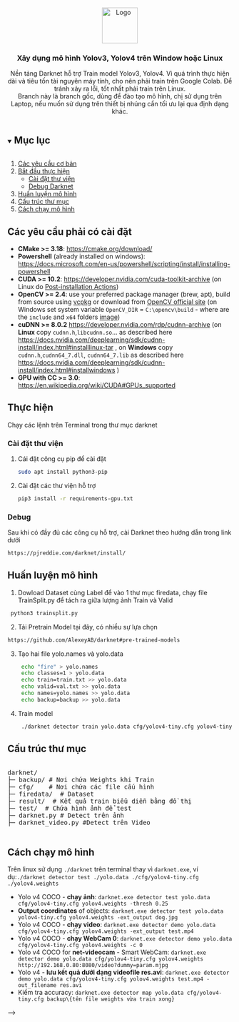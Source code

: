 
<!-- PROJECT LOGO -->
<br />
<p align="center">
  <a href="https://github.com/haanhvu010799/Code-KLTN">
    <img src="https://tuoitre.uit.edu.vn/wp-content/uploads/2015/07/logo-uit.png" alt="Logo" width="80" height="80">
  </a>

  <h3 align="center">Xây dụng mô hình Yolov3, Yolov4 trên Window hoặc Linux</h3>

  <p align="center">
    Nền tảng Darknet hỗ trợ Train model Yolov3, Yolov4. Vì quá trình thực hiện dài và tiêu tốn tài nguyên máy tính, cho nên phải train trên Google Colab. Để tránh xảy ra lỗi, tốt nhất phải train trên Linux. 
    <br />
    Branch này là branch gốc, dùng để đào tạo mô hình, chị sử dụng trên Laptop, nếu muốn sử dụng trên thiết bị nhúng cần tối ưu lại qua định dạng khác.
  </p>
</p>



<!-- TABLE OF CONTENTS -->
<details open="open">
  <summary><h2 style="display: inline-block">Mục lục</h2></summary>
  <ol>
    <li>
      <a href="#about-the-project">Các yêu cầu cơ bản</a>
      <ul>
        <!-- <li><a href="#built-with">Phần mềm, công cụ cần có</a></li>
        <li> -->
      </ul>
    </li>
    <li>
      <a href="#getting-started">Bắt đầu thực hiện</a>
      <ul>
        <li><a href="#installation">Cài đặt thư viện</a></li>
        <li><a href="#prerequisites">Debug Darknet</a></li>
      </ul>
    </li>
    <li><a href="#usage">Huấn luyện mô hình</a></li>
    <li><a href="#roadmap">Cấu trúc thư mục</a></li>
    <li><a href="#contributing">Cách chạy mô hình</a></li>
    <!-- <li><a href="#license">License</a></li>
    <li><a href="#contact">Contact</a></li>
    <li><a href="#acknowledgements">Acknowledgements</a></li> -->
  </ol>
</details>



<!-- ABOUT THE PROJECT -->
## Các yêu cầu phải có cài đặt
- **CMake >= 3.18**: https://cmake.org/download/
- **Powershell** (already installed on windows): https://docs.microsoft.com/en-us/powershell/scripting/install/installing-powershell
- **CUDA >= 10.2**: https://developer.nvidia.com/cuda-toolkit-archive (on Linux do [Post-installation Actions](https://docs.nvidia.com/cuda/cuda-installation-guide-linux/index.html#post-installation-actions))
- **OpenCV >= 2.4**: use your preferred package manager (brew, apt), build from source using [vcpkg](https://github.com/Microsoft/vcpkg) or download from [OpenCV official site](https://opencv.org/releases.html) (on Windows set system variable `OpenCV_DIR` = `C:\opencv\build` - where are the `include` and `x64` folders [image](https://user-images.githubusercontent.com/4096485/53249516-5130f480-36c9-11e9-8238-a6e82e48c6f2.png))
- **cuDNN >= 8.0.2** https://developer.nvidia.com/rdp/cudnn-archive (on **Linux** copy `cudnn.h`,`libcudnn.so`... as described here https://docs.nvidia.com/deeplearning/sdk/cudnn-install/index.html#installlinux-tar , on **Windows** copy `cudnn.h`,`cudnn64_7.dll`, `cudnn64_7.lib` as described here https://docs.nvidia.com/deeplearning/sdk/cudnn-install/index.html#installwindows )
- **GPU with CC >= 3.0**: https://en.wikipedia.org/wiki/CUDA#GPUs_supported
<!-- GETTING STARTED -->
## Thực hiện

Chạy các lệnh trên Terminal trong thư mục darknet 
### Cài đặt thư viện

1. Cái đặt công cụ pip để cài đặt
   ```sh
   sudo apt install python3-pip
   ```
2. Cài đặt các thư viện hỗ trợ
   ```sh
   pip3 install -r requirements-gpu.txt
   ```


### Debug
Sau khi có đầy đủ các công cụ hỗ trợ, cài Darknet theo hướng dẫn trong link dưới
  ```sh
  https://pjreddie.com/darknet/install/
  ```

## Huấn luyện mô hình
1. Dowload Dataset cùng Label để vào 1 thư mục firedata, chạy file TrainSplit.py để tách ra giữa lượng ảnh Train và Valid
  ```sh
   python3 trainsplit.py
   ```
2. Tải Pretrain Model tại đây, có nhiều sự lựa chọn
  ```sh
  https://github.com/AlexeyAB/darknet#pre-trained-models
  ```
3. Tạo hai file yolo.names và yolo.data
   ```sh
    echo "fire" > yolo.names
    echo classes=1 > yolo.data
    echo train=train.txt >> yolo.data
    echo valid=val.txt >> yolo.data
    echo names=yolo.names >> yolo.data
    echo backup=backup >> yolo.data
   ```
4. Train model
   ```sh
    ./darknet detector train yolo.data cfg/yolov4-tiny.cfg yolov4-tiny.conv.29 -dont_show 
   ```  
<!-- ROADMAP -->
## Cấu trúc thư mục
<pre>
<span></span>
darknet/
├─ backup/ # Nơi chứa Weights khi Train
├─ cfg/    # Nơi chứa các file cấu hình
├─ firedata/  # Dataset
├─ result/  # Kết quả train biểu diễn bằng đồ thị
├─ test/  # Chứa hình ảnh để test
├─ darknet.py # Detect trên ảnh
├─ darknet_video.py #Detect trên Video
    <!-- official/
   ├─ orbit/
   ├─ research/
   └── ... -->
</pre>


<!-- CONTRIBUTING -->
## Cách chạy mô hình
Trên linux sử dụng  `./darknet` trên terminal thay vì `darknet.exe`, ví dụ:`./darknet detector test ./yolo.data ./cfg/yolov4-tiny.cfg ./yolov4.weights`

- Yolo v4 COCO - **chạy ảnh**: `darknet.exe detector test yolo.data cfg/yolov4-tiny.cfg yolov4.weights -thresh 0.25`
- **Output coordinates** of objects: `darknet.exe detector test yolo.data yolov4-tiny.cfg yolov4.weights -ext_output dog.jpg`
- Yolo v4 COCO - **chạy video**: `darknet.exe detector demo yolo.data cfg/yolov4-tiny.cfg yolov4.weights -ext_output test.mp4`
- Yolo v4 COCO - **chạy WebCam 0**: `darknet.exe detector demo yolo.data cfg/yolov4-tiny.cfg yolov4.weights -c 0`
- Yolo v4 COCO for **net-videocam** - Smart WebCam: `darknet.exe detector demo yolo.data cfg/yolov4-tiny.cfg yolov4.weights http://192.168.0.80:8080/video?dummy=param.mjpg`
- Yolo v4 - **lưu kết quả dưới dạng videofile res.avi**: `darknet.exe detector demo yolo.data cfg/yolov4-tiny.cfg yolov4.weights test.mp4 -out_filename res.avi`
- Kiểm tra accuracy: `darknet.exe detector map yolo.data cfg/yolov4-tiny.cfg backup\{tên file weights vừa train xong}`

<!-- ## Contact

Your Name - [@twitter_handle](https://twitter.com/twitter_handle) - email

Project Link: [https://github.com/github_username/repo_name](https://github.com/github_username/repo_name)



<!-- ACKNOWLEDGEMENTS -->
<!-- ## Acknowledgements --> -->
